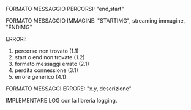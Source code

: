 FORMATO MESSAGGIO PERCORSI: "end,start"

FORMATO MESSAGGIO IMMAGINE: "STARTIMG", streaming immagine, "ENDIMG"

ERRORI:
1) percorso non trovato (1.1)
2) start o end non trovate (1.2)
3) formato messaggi errato (2.1)
4) perdita connessione (3.1)
5) errore generico (4.1)

FORMATO MESSAGGI ERRORE: "x.y, descrizione"

IMPLEMENTARE LOG con la libreria logging.


